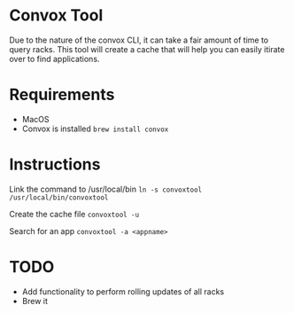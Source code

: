 # Convox Tool
Due to the nature of the convox CLI, it can take a fair amount of time to query racks. This tool will create a cache that will help you can easily itirate over to find applications.

# Requirements
- MacOS
- Convox is installed
`brew install convox`

# Instructions
Link the command to /usr/local/bin
`ln -s convoxtool /usr/local/bin/convoxtool`

Create the cache file
`convoxtool -u`

Search for an app
`convoxtool -a <appname>`

# TODO
- Add functionality to perform rolling updates of all racks
- Brew it
